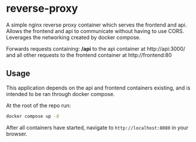 # reverse-proxy

A simple nginx reverse proxy container which serves the frontend and api. Allows the frontend and api to communicate without having to use CORS. Leverages the networking created by docker compose.

Forwards requests containing: **/api** to the api container at http://api:3000/ and all other requests to the frontend container at http://frontend:80

## Usage

This application depends on the api and frontend containers existing, and is intended to be ran through docker compose.

At the root of the repo run:

```sh
docker compose up -d
```

After all containers have started, navigate to `http://localhost:8080` in your browser.

